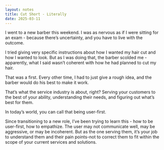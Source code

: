 ```yaml
---
layout: notes
title: Cut Short - Literally
date: 2025-03-11
---
```

I went to a new barber this weekend. I was as nervous as if I were sitting for an exam - because there’s uncertainty, and you have to live with the outcome.

I tried giving very specific instructions about how I wanted my hair cut and how I wanted to look. But as I was doing that, the barber scolded me - apparently, what I said wasn’t coherent with how he had planned to cut my hair.

That was a first. Every other time, I had to just give a rough idea, and the barber would do his best to make it work.

That’s what the service industry is about, right? Serving your customers to the best of your ability, understanding their needs, and figuring out what’s best for them.

In today’s world, you can call that being user-first.

Since transitioning to a new role, I’ve been trying to learn this - how to be user-first, how to empathize. The user may not communicate well, may be aggressive, or may be incoherent. But as the one serving them, it’s your job to understand them and their pain points-not to correct them to fit within the scope of your current services and solutions.
